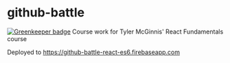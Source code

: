 # github-battle

[![Greenkeeper badge](https://badges.greenkeeper.io/BigGillyStyle/github-battle-es6.svg)](https://greenkeeper.io/)
Course work for Tyler McGinnis' React Fundamentals course

Deployed to https://github-battle-react-es6.firebaseapp.com
